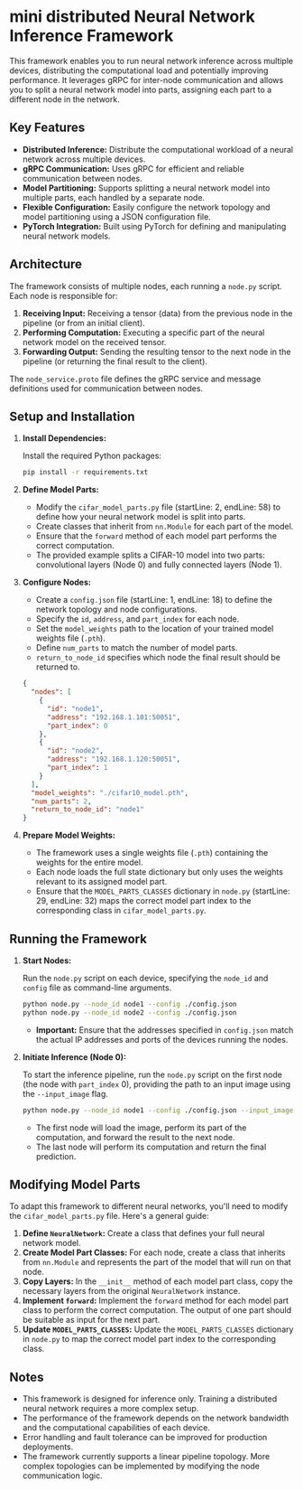 # mini distributed Neural Network Inference Framework

This framework enables you to run neural network inference across multiple devices, distributing the computational load and potentially improving performance. It leverages gRPC for inter-node communication and allows you to split a neural network model into parts, assigning each part to a different node in the network.

## Key Features

*   **Distributed Inference:** Distribute the computational workload of a neural network across multiple devices.
*   **gRPC Communication:** Uses gRPC for efficient and reliable communication between nodes.
*   **Model Partitioning:** Supports splitting a neural network model into multiple parts, each handled by a separate node.
*   **Flexible Configuration:** Easily configure the network topology and model partitioning using a JSON configuration file.
*   **PyTorch Integration:** Built using PyTorch for defining and manipulating neural network models.

## Architecture

The framework consists of multiple nodes, each running a `node.py` script. Each node is responsible for:

1.  **Receiving Input:** Receiving a tensor (data) from the previous node in the pipeline (or from an initial client).
2.  **Performing Computation:** Executing a specific part of the neural network model on the received tensor.
3.  **Forwarding Output:** Sending the resulting tensor to the next node in the pipeline (or returning the final result to the client).

The `node_service.proto` file defines the gRPC service and message definitions used for communication between nodes.

## Setup and Installation

1.  **Install Dependencies:**



    Install the required Python packages:

    ```bash
    pip install -r requirements.txt
    ```

2.  **Define Model Parts:**

    *   Modify the `cifar_model_parts.py` file (startLine: 2, endLine: 58) to define how your neural network model is split into parts.
    *   Create classes that inherit from `nn.Module` for each part of the model.
    *   Ensure that the `forward` method of each model part performs the correct computation.
    *   The provided example splits a CIFAR-10 model into two parts: convolutional layers (Node 0) and fully connected layers (Node 1).

3.  **Configure Nodes:**

    *   Create a `config.json` file (startLine: 1, endLine: 18) to define the network topology and node configurations.
    *   Specify the `id`, `address`, and `part_index` for each node.
    *   Set the `model_weights` path to the location of your trained model weights file (`.pth`).
    *   Define `num_parts` to match the number of model parts.
    *   `return_to_node_id` specifies which node the final result should be returned to.

    ```json
    {
      "nodes": [
        {
          "id": "node1",
          "address": "192.168.1.101:50051",
          "part_index": 0
        },
        {
          "id": "node2",
          "address": "192.168.1.120:50051",
          "part_index": 1
        }
      ],
      "model_weights": "./cifar10_model.pth",
      "num_parts": 2,
      "return_to_node_id": "node1"
    }
    ```

4.  **Prepare Model Weights:**

    *   The framework uses a single weights file (`.pth`) containing the weights for the entire model.
    *   Each node loads the full state dictionary but only uses the weights relevant to its assigned model part.
    *   Ensure that the `MODEL_PARTS_CLASSES` dictionary in `node.py` (startLine: 29, endLine: 32) maps the correct model part index to the corresponding class in `cifar_model_parts.py`.

## Running the Framework

1.  **Start Nodes:**

    Run the `node.py` script on each device, specifying the `node_id` and `config` file as command-line arguments.

    ```bash
    python node.py --node_id node1 --config ./config.json
    python node.py --node_id node2 --config ./config.json
    ```

    *   **Important:** Ensure that the addresses specified in `config.json` match the actual IP addresses and ports of the devices running the nodes.

2.  **Initiate Inference (Node 0):**

    To start the inference pipeline, run the `node.py` script on the first node (the node with `part_index` 0), providing the path to an input image using the `--input_image` flag.

    ```bash
    python node.py --node_id node1 --config ./config.json --input_image ./image.png
    ```

    *   The first node will load the image, perform its part of the computation, and forward the result to the next node.
    *   The last node will perform its computation and return the final prediction.

## Modifying Model Parts

To adapt this framework to different neural networks, you'll need to modify the `cifar_model_parts.py` file. Here's a general guide:

1.  **Define `NeuralNetwork`:** Create a class that defines your full neural network model.
2.  **Create Model Part Classes:** For each node, create a class that inherits from `nn.Module` and represents the part of the model that will run on that node.
3.  **Copy Layers:** In the `__init__` method of each model part class, copy the necessary layers from the original `NeuralNetwork` instance.
4.  **Implement `forward`:** Implement the `forward` method for each model part class to perform the correct computation. The output of one part should be suitable as input for the next part.
5.  **Update `MODEL_PARTS_CLASSES`:** Update the `MODEL_PARTS_CLASSES` dictionary in `node.py` to map the correct model part index to the corresponding class.

## Notes

*   This framework is designed for inference only. Training a distributed neural network requires a more complex setup.
*   The performance of the framework depends on the network bandwidth and the computational capabilities of each device.
*   Error handling and fault tolerance can be improved for production deployments.
*   The framework currently supports a linear pipeline topology. More complex topologies can be implemented by modifying the node communication logic.
